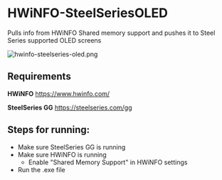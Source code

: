 # HWiNFO-SteelSeriesOLED
Pulls info from HWiNFO Shared memory support and pushes it to Steel Series supported OLED screens

![hwinfo-steelseries-oled.png](/assets/hwinfo-steelsereis-oled.png)

## Requirements
**HWiNFO**
https://www.hwinfo.com/

**SteelSeries GG**
https://steelseries.com/gg


## Steps for running:
- Make sure SteelSeries GG is running
- Make sure HWiNFO is running
  - Enable "Shared Memory Support" in HWiNFO settings
- Run the .exe file
